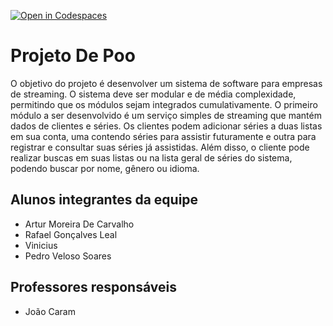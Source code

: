 [![Open in Codespaces](https://classroom.github.com/assets/launch-codespace-f4981d0f882b2a3f0472912d15f9806d57e124e0fc890972558857b51b24a6f9.svg)](https://classroom.github.com/open-in-codespaces?assignment_repo_id=10680222)
# Projeto De Poo
O objetivo do projeto é desenvolver um sistema de software para empresas de streaming. O sistema deve ser modular e de média complexidade, permitindo que os módulos sejam integrados cumulativamente. O primeiro módulo a ser desenvolvido é um serviço simples de streaming que mantém dados de clientes e séries. Os clientes podem adicionar séries a duas listas em sua conta, uma contendo séries para assistir futuramente e outra para registrar e consultar suas séries já assistidas. Além disso, o cliente pode realizar buscas em suas listas ou na lista geral de séries do sistema, podendo buscar por nome, gênero ou idioma.

## Alunos integrantes da equipe

* Artur Moreira De Carvalho
* Rafael Gonçalves Leal
* Vinicius
* Pedro Veloso Soares

## Professores responsáveis

* João Caram


